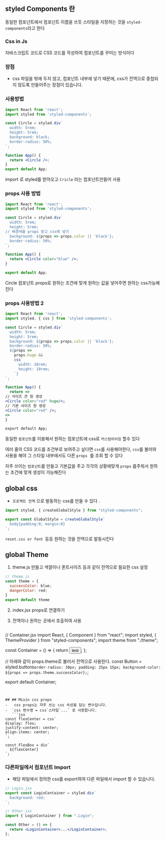 ## styled Components 란 

 동일한 컴포넌트에서 컴포넌트 이름을 쓰듯 스타일을 지정하는 것을  `styled-components`라고 한다
 


### Css in Js 
자바스크립트 코드로 CSS 코드를 작성하여 컴포넌트를 꾸미는 방식이다 

### 장점 
 - css 파일을 밖에 두지 않고, 컴포넌트 내부에 넣기 때문에, css가 전역으로 중첩되지 않도록 만들어주는 장점이 있습니다.

### 사용방법 

``` jsx 
import React from 'react';
import styled from 'styled-components';

const Circle = styled.div`
  width: 5rem;
  height: 5rem;
  background: black;
  border-radius: 50%;
`;

function App() {
  return <Circle />;
}
export default App;
```

import 로 styled를 받아오고 `Cricle` 라는 컴포넌트만들어 사용 

### props 사용 방법

```jsx 
import React from 'react';
import styled from 'styled-components';

const Circle = styled.div`
  width: 5rem;
  height: 5rem;
// 배경색을 props 받고 css에 넣기 
  background: ${props => props.color || 'black'};
  border-radius: 50%;
`;

function App() {
  return <Circle color="blue" />;
}

export default App;
```

Circle 컴포넌트 props로 원하는 조건에 맞게  원하는 값을 넣어주면 원하는 css가능해진다 


### props 사용방법 2

```jsx
import React from 'react';
import styled, { css } from 'styled-components';

const Circle = styled.div`
  width: 5rem;
  height: 5rem;
  background: ${props => props.color || 'black'};
  border-radius: 50%;
  ${props =>
    props.huge &&
    css`
      width: 10rem;
      height: 10rem;
    `}
`;

function App() {
  return <> 
// 사이즈 큰 원 생성 
<Circle color="red" huge/>;
// 기본 사이즈 원 생성 
<Circle color="red" />;
<>
}

export default App;
```

동일한 `컴포넌트`를 이용해서 원하는 컴포넌트에 css로 `커스텀아이징` 할수 있다

여러 줄의 CSS 코드를 조건부로 보여주고 싶다면 `css`를 사용해야한다, `css`를 불러와 사용을 해야 그 스타일 내부에서도 다른 `props`  를 조회 할 수 있다

자주 쓰이는 `컴포넌트`를 만들고 기본값을 주고 각각의 상황에맞게 `props` 를주워서 원하는 조건에 맞게 생성이 가능해진다


## global css 
 - `프로젝트 전역` 으로 발동하는 css를 만들 수 있다 . 
 
```jsx
import styled, { createGlobalStyle } from "styled-components";

export const GlobalStyle = createGlobalStyle`
  body{padding:0; margin:0}
`;
```
 
 `reset.css or font `등등 원하는 것을 전역으로 발동시킨다 

## global Theme

1. theme.js 만들고 색깔이나 폰트사이즈 등과 같이 전역으로 필요한 css 설정 

```jsx
// theme.js
const theme = {
  successColor: blue;
  dangerColor: red;
}
export default theme
```

2. index.jsx props로 연결하기 

3. 전역이나 원하는 곳에서 호출하여 사용 

	```jsx
// Container.jsx
import React, { Component } from "react";
import styled, { ThemeProvider } from "styled-components";
import theme from "./theme";

const Container = () => {
  return <Button>test</Button>;
};

// 아래와 같이 props.theme로 불러서 전역으로 사용한다.
const Button = styled.button`
  border-radius: 30px;
  padding: 25px 15px;
  background-color: ${props => props.theme.successColor};
`;

export default Container;
```


## ## Mixin css props
-   css props는 자주 쓰는 css 속성을 담는 변수입니다.
-  `css 변수명 = css`스타일`...` 로 사용합니다.
   ```jsx
const flexCenter = css`
display: flex;
justify-content: center;
align-items: center;
`;

const FlexBox = div`
  ${flexCenter}
`; 
```

### 다른파일에서 컴포넌트 Import 
-  해당 파일에서 정의한 css를 export하여 다른 파일에서 import 할 수 있습니다.

```jsx
// Login.jsx
export const LoginContainer = styled.div`
  background: red;
`;

// Other.jsx
import { LoginContainer } from ".Login";

const Other = () => {
  return <LoginContainer>...</LoginContainer>;
};

```